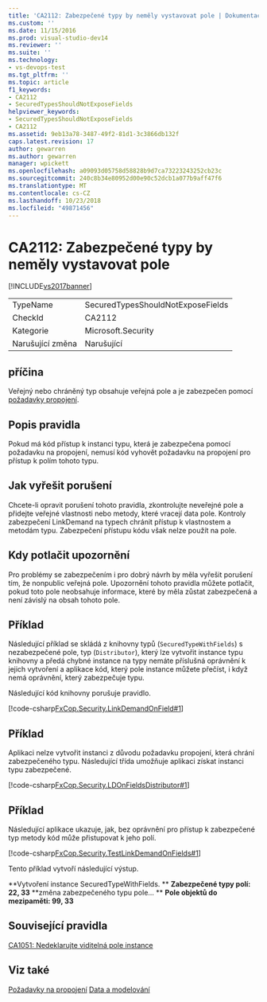 ```yaml
---
title: 'CA2112: Zabezpečené typy by neměly vystavovat pole | Dokumentace Microsoftu'
ms.custom: ''
ms.date: 11/15/2016
ms.prod: visual-studio-dev14
ms.reviewer: ''
ms.suite: ''
ms.technology:
- vs-devops-test
ms.tgt_pltfrm: ''
ms.topic: article
f1_keywords:
- CA2112
- SecuredTypesShouldNotExposeFields
helpviewer_keywords:
- SecuredTypesShouldNotExposeFields
- CA2112
ms.assetid: 9eb13a78-3487-49f2-81d1-3c3866db132f
caps.latest.revision: 17
author: gewarren
ms.author: gewarren
manager: wpickett
ms.openlocfilehash: a09093d05758d58828b9d7ca73223243252cb23c
ms.sourcegitcommit: 240c8b34e80952d00e90c52dcb1a077b9aff47f6
ms.translationtype: MT
ms.contentlocale: cs-CZ
ms.lasthandoff: 10/23/2018
ms.locfileid: "49871456"
---
```

# <a name="ca2112-secured-types-should-not-expose-fields"></a>CA2112: Zabezpečené typy by neměly vystavovat pole
[!INCLUDE[vs2017banner](../includes/vs2017banner.md)]

|||
|-|-|
|TypeName|SecuredTypesShouldNotExposeFields|
|CheckId|CA2112|
|Kategorie|Microsoft.Security|
|Narušující změna|Narušující|

## <a name="cause"></a>příčina
 Veřejný nebo chráněný typ obsahuje veřejná pole a je zabezpečen pomocí [požadavky propojení](http://msdn.microsoft.com/library/a33fd5f9-2de9-4653-a4f0-d9df25082c4d).

## <a name="rule-description"></a>Popis pravidla
 Pokud má kód přístup k instanci typu, která je zabezpečena pomocí požadavku na propojení, nemusí kód vyhovět požadavku na propojení pro přístup k polím tohoto typu.

## <a name="how-to-fix-violations"></a>Jak vyřešit porušení
 Chcete-li opravit porušení tohoto pravidla, zkontrolujte neveřejné pole a přidejte veřejné vlastnosti nebo metody, které vracejí data pole. Kontroly zabezpečení LinkDemand na typech chránit přístup k vlastnostem a metodám typu. Zabezpečení přístupu kódu však nelze použít na pole.

## <a name="when-to-suppress-warnings"></a>Kdy potlačit upozornění
 Pro problémy se zabezpečením i pro dobrý návrh by měla vyřešit porušení tím, že nonpublic veřejná pole. Upozornění tohoto pravidla můžete potlačit, pokud toto pole neobsahuje informace, které by měla zůstat zabezpečená a není závislý na obsah tohoto pole.

## <a name="example"></a>Příklad
 Následující příklad se skládá z knihovny typů (`SecuredTypeWithFields`) s nezabezpečené pole, typ (`Distributor`), který lze vytvořit instance typu knihovny a předá chybné instance na typy nemáte příslušná oprávnění k jejich vytvoření a aplikace kód, který pole instance můžete přečíst, i když nemá oprávnění, který zabezpečuje typu.

 Následující kód knihovny porušuje pravidlo.

 [!code-csharp[FxCop.Security.LinkDemandOnField#1](../snippets/csharp/VS_Snippets_CodeAnalysis/FxCop.Security.LinkDemandOnField/cs/FxCop.Security.LinkDemandOnField.cs#1)]

## <a name="example"></a>Příklad
 Aplikaci nelze vytvořit instanci z důvodu požadavku propojení, která chrání zabezpečeného typu. Následující třída umožňuje aplikaci získat instanci typu zabezpečené.

 [!code-csharp[FxCop.Security.LDOnFieldsDistributor#1](../snippets/csharp/VS_Snippets_CodeAnalysis/FxCop.Security.LDOnFieldsDistributor/cs/FxCop.Security.LDOnFieldsDistributor.cs#1)]

## <a name="example"></a>Příklad
 Následující aplikace ukazuje, jak, bez oprávnění pro přístup k zabezpečené typ metody kód může přistupovat k jeho polí.

 [!code-csharp[FxCop.Security.TestLinkDemandOnFields#1](../snippets/csharp/VS_Snippets_CodeAnalysis/FxCop.Security.TestLinkDemandOnFields/cs/FxCop.Security.TestLinkDemandOnFields.cs#1)]

 Tento příklad vytvoří následující výstup.

 **Vytvoření instance SecuredTypeWithFields. ** 
 **Zabezpečené typy polí: 22, 33**
**změna zabezpečeného typu pole... ** 
 **Pole objektů do mezipaměti: 99, 33**
## <a name="related-rules"></a>Související pravidla
 [CA1051: Nedeklarujte viditelná pole instance](../code-quality/ca1051-do-not-declare-visible-instance-fields.md)

## <a name="see-also"></a>Viz také
 [Požadavky na propojení](http://msdn.microsoft.com/library/a33fd5f9-2de9-4653-a4f0-d9df25082c4d) [Data a modelování](http://msdn.microsoft.com/library/8c37635d-e2c1-4b64-a258-61d9e87405e6)



